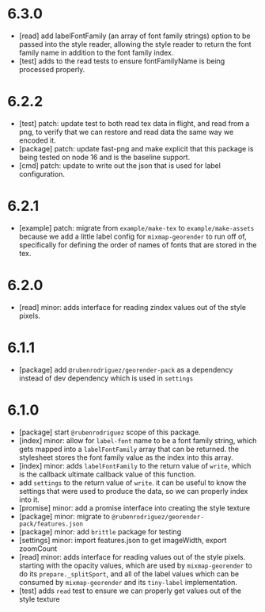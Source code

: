 # 6.3.0

- [read] add labelFontFamily (an array of font family strings) option to be passed into the style reader, allowing the style reader to return the font family name in addition to the font family index.
- [test] adds to the read tests to ensure fontFamilyName is being processed properly.

# 6.2.2

- [test] patch: update test to both read tex data in flight, and read from a png, to verify that we can restore and read data the same way we encoded it.
- [package] patch: update fast-png and make explicit that this package is being tested on node 16 and is the baseline support.
- [cmd] patch: update to write out the json that is used for label configuration.

# 6.2.1

- [example] patch: migrate from `example/make-tex` to `example/make-assets` because we add a little label config for `mixmap-georender` to run off of, specifically for defining the order of names of fonts that are stored in the tex.

# 6.2.0

- [read] minor: adds interface for reading zindex values out of the style pixels.

# 6.1.1

- [package] add `@rubenrodriguez/georender-pack` as a dependency instead of dev dependency which is used in `settings`

# 6.1.0

- [package] start `@rubenrodriguez` scope of this package.
- [index] minor: allow for `label-font` name to be a font family string, which gets mapped into a `labelFontFamily` array that can be returned. the stylesheet stores the font family value as the index into this array.
- [index] minor: adds `labelFontFamily` to the return value of `write`, which is the callback ultimate callback value of this function.
- add `settings` to the return value of `write`. it can be useful to know the settings that were used to produce the data, so we can properly index into it.
- [promise] minor: add a promise interface into creating the style texture
- [package] minor: migrate to `@rubenrodriguez/georender-pack/features.json`
- [package] minor: add `brittle` package for testing
- [settings] minor: import features.json to get imageWidth, export zoomCount
- [read] minor: adds interface for reading values out of the style pixels. starting with the opacity values, which are used by `mixmap-georender` to do its `prepare._splitSport`, and all of the label values which can be consumed by `mixmap-georender` and its `tiny-label` implementation.
- [test] adds `read` test to ensure we can properly get values out of the style texture
